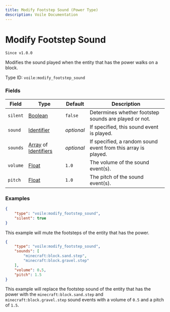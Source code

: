 ```yaml
---
title: Modify Footstep Sound (Power Type)
description: Voile Documentation
---
```


# Modify Footstep Sound

`Since v1.0.0`

Modifies the sound played when the entity that has the power walks on a block.

Type ID: `voile:modify_footstep_sound`

### Fields

Field | Type | Default | Description
------|------|---------|------------
`silent` | [Boolean](https://origins.readthedocs.io/en/latest/types/data_types/boolean/) | `false` | Determines whether footstep sounds are played or not.
`sound` | [Identifier](https://origins.readthedocs.io/en/latest/types/data_types/identifier/) | *optional* | If specified, this sound event is played.
`sounds` | [Array](https://origins.readthedocs.io/en/latest/types/data_types/array/) of [Identifiers](https://origins.readthedocs.io/en/latest/types/data_types/identifier/) | *optional* | If specified, a random sound event from this array is played.
`volume` | [Float](https://origins.readthedocs.io/en/latest/types/data_types/float/) | `1.0` | The volume of the sound event(s).
`pitch` | [Float](https://origins.readthedocs.io/en/latest/types/data_types/float/) | `1.0` | The pitch of the sound event(s).

### Examples

```json
{
    "type": "voile:modify_footstep_sound",
    "silent": true
}
```

This example will mute the footsteps of the entity that has the power.

```json
{
    "type": "voile:modify_footstep_sound",
    "sounds": [
        "minecraft:block.sand.step",
        "minecraft:block.gravel.step"
    ],
    "volume": 0.5,
    "pitch": 1.5
}
```

This example will replace the footstep sound of the entity that has the power with the `minecraft:block.sand.step` and `minecraft:block.gravel.step` sound events with a volume of `0.5` and a pitch of `1.5`.